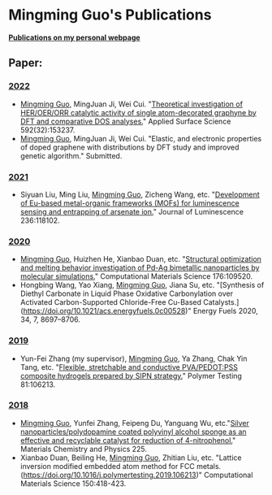# Mingming Guo's Publications

[**Publications on my personal webpage**](http://www.guomm.top/Publication.html)

## Paper:
### [2022](https://github.com/quanghuy0497/Writing-in-the-Science_Stanford/tree/main/Unit%2001%20-%20Principles%20of%20effective%20writing)
+ [Mingming Guo](http://www.guomm.top), MingJuan Ji, Wei Cui. "[Theoretical investigation of HER/OER/ORR catalytic activity of single atom-decorated graphyne by DFT and comparative DOS analyses.](https://doi.org/10.1016/j.apsusc.2022.153237)" Applied Surface Science 592(32):153237. 
+ [Mingming Guo](http://www.guomm.top), MingJuan Ji, Wei Cui. "Elastic, and electronic properties of doped graphene with distributions by DFT study and improved genetic algorithm." Submitted.

### [2021](https://github.com/quanghuy0497/Writing-in-the-Science_Stanford/tree/main/Unit%2001%20-%20Principles%20of%20effective%20writing)
+ Siyuan Liu, Ming Liu, [Mingming Guo](http://www.guomm.top), Zicheng Wang, etc. "[Development of Eu-based metal-organic frameworks (MOFs) for luminescence sensing and entrapping of arsenate ion.](https://doi.org/10.1016/j.jlumin.2021.118102)" Journal of Luminescence 236:118102. 

### [2020](https://github.com/quanghuy0497/Writing-in-the-Science_Stanford/tree/main/Unit%2001%20-%20Principles%20of%20effective%20writing)
+ [Mingming Guo](http://www.guomm.top), Huizhen He, Xianbao Duan, etc. "[Structural optimization and melting behavior investigation of Pd-Ag bimetallic nanoparticles by molecular simulations.](https://doi.org/10.1016/j.commatsci.2020.109520)" Computational Materials Science 176:109520. 
+ Hongbing Wang, Yao Xiang, [Mingming Guo](http://www.guomm.top), Jiana Su, etc. "[Synthesis of Diethyl Carbonate in Liquid Phase Oxidative Carbonylation over Activated Carbon-Supported Chloride-Free Cu-Based Catalysts.] (https://doi.org/10.1021/acs.energyfuels.0c00528)" Energy Fuels 2020, 34, 7, 8697–8706.

### [2019](https://github.com/quanghuy0497/Writing-in-the-Science_Stanford/tree/main/Unit%2001%20-%20Principles%20of%20effective%20writing)
+ Yun-Fei Zhang (my supervisor), [Mingming Guo](http://www.guomm.top), Ya Zhang, Chak Yin Tang, etc. "[Flexible, stretchable and conductive PVA/PEDOT:PSS composite hydrogels prepared by SIPN strategy.](https://doi.org/10.1016/j.polymertesting.2019.106213)" Polymer Testing 81:106213. 

### [2018](https://github.com/quanghuy0497/Writing-in-the-Science_Stanford/tree/main/Unit%2001%20-%20Principles%20of%20effective%20writing)
+ [Mingming Guo](http://www.guomm.top), Yunfei Zhang, Feipeng Du, Yanguang Wu, etc."[Silver nanoparticles/polydopamine coated polyvinyl alcohol sponge as an effective and recyclable catalyst for reduction of 4-nitrophenol.](https://doi.org/10.1016/j.matchemphys.2018.12.049)" Materials Chemistry and Physics 225. 
+ Xianbao Duan, Beiling He, [Mingming Guo](http://www.guomm.top), Zhitian Liu, etc. "Lattice inversion modified embedded atom method for FCC metals.(https://doi.org/10.1016/j.polymertesting.2019.106213)" Computational Materials Science 150:418-423.




